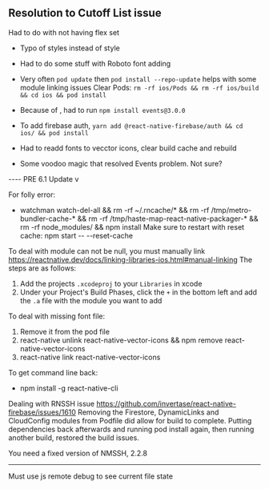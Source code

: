 ## Resolution to Cutoff List issue
Had to do with not having flex set
- Typo of styles instead of style

- Had to do some stuff with Roboto font adding






- Very often `pod update` then `pod install --repo-update` helps with some module linking issues
Clear Pods: `rm -rf ios/Pods && rm -rf ios/build && cd ios && pod install`
- Because of , had to run `npm install events@3.0.0`
- To add firebase auth, `yarn add @react-native-firebase/auth && cd ios/ && pod install`
- Had to readd fonts to vecctor icons, clear build cache and rebuild
- Some voodoo magic that resolved Events problem. Not sure?














---- PRE 6.1 Update v



For folly error:
- watchman watch-del-all && rm -rf ~/.rncache/* && rm -rf /tmp/metro-bundler-cache-* && rm -rf /tmp/haste-map-react-native-packager-* && rm -rf node_modules/ && npm install
Make sure to restart with reset cache:
npm start -- --reset-cache


To deal with module can not be null, you must manually link
https://reactnative.dev/docs/linking-libraries-ios.html#manual-linking
The steps are as follows:
1. Add the projects `.xcodeproj` to your `Libraries` in xcode
2. Under your Project's Build Phases, click the `+` in the bottom left and add the `.a` file with the module you want to add

To deal with missing font file:
1. Remove it from the pod file
2. react-native unlink react-native-vector-icons && npm remove react-native-vector-icons
3. react-native link react-native-vector-icons



To get command line back:
- npm install -g react-native-cli


Dealing with RNSSH issue
https://github.com/invertase/react-native-firebase/issues/1610
Removing the Firestore, DynamicLinks and CloudConfig modules from Podfile did allow
for build to complete. Putting dependencies back afterwards and running pod install again,
then running another build, restored the build issues.

You need a fixed version of NMSSH, 2.2.8


----------------

Must use js remote debug to see current file state
